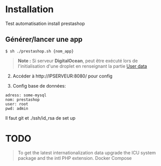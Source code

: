 # Installation

Test automatisation install prestashop

## Générer/lancer une app
<!---
 --1. Récupérer le fichier **init.sh** et l'exécuter :
 -->
```console
$ sh ./prestashop.sh {nom_app}
```

> **Note :** Si serveur **DigitalOcean**, peut être exécuté lors de l'initialisation d'une droplet en renseignant la partie [User data](https://www.digitalocean.com/docs/droplets/how-to/provide-user-data/#how-to-provide-user-data)

 2. Accéder à http://IPSERVEUR:8080/ pour config
 
 3. Config base de données:
 
```
adress: some-mysql
nom: prestashop
user: root
pwd: admin

```

Il faut git et ./ssh/id_rsa de set up

# TODO
 
 > To get the latest internationalization data upgrade the ICU system package and the intl PHP extension.
 > Docker Compose
